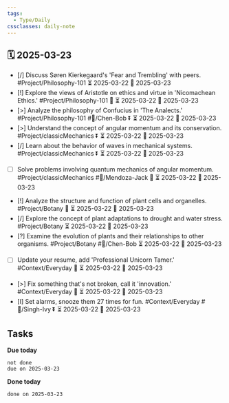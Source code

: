 ```yaml
---
tags:
  - Type/Daily
cssclasses: daily-note
---
```


## 🗓️ 2025-03-23

- [/] Discuss Søren Kierkegaard's 'Fear and Trembling' with peers. #Project/Philosophy-101 ⏳ 2025-03-22 📅 2025-03-23
- [!] Explore the views of Aristotle on ethics and virtue in 'Nicomachean Ethics.' #Project/Philosophy-101 🔼 ⏳ 2025-03-22 📅 2025-03-23
- [>] Analyze the philosophy of Confucius in 'The Analects.' #Project/Philosophy-101 #👤/Chen-Bob ⏬ ⏳ 2025-03-22 📅 2025-03-23
- [>] Understand the concept of angular momentum and its conservation. #Project/classicMechanics ⏬ ⏳ 2025-03-22 📅 2025-03-23
- [/] Learn about the behavior of waves in mechanical systems. #Project/classicMechanics ⏬ ⏳ 2025-03-22 📅 2025-03-23
- [ ] Solve problems involving quantum mechanics of angular momentum. #Project/classicMechanics #👤/Mendoza-Jack 🔼 ⏳ 2025-03-22 📅 2025-03-23
- [!] Analyze the structure and function of plant cells and organelles. #Project/Botany 🔽 ⏳ 2025-03-22 📅 2025-03-23
- [/] Explore the concept of plant adaptations to drought and water stress. #Project/Botany ⏳ 2025-03-22 📅 2025-03-23
- [?] Examine the evolution of plants and their relationships to other organisms. #Project/Botany #👤/Chen-Bob ⏳ 2025-03-22 📅 2025-03-23
- [ ] Update your resume, add 'Professional Unicorn Tamer.' #Context/Everyday 🔼 ⏳ 2025-03-22 📅 2025-03-23
- [>] Fix something that's not broken, call it 'innovation.' #Context/Everyday 🔼 ⏳ 2025-03-22 📅 2025-03-23
- [I] Set alarms, snooze them 27 times for fun. #Context/Everyday #👤/Singh-Ivy ⏬ ⏳ 2025-03-22 📅 2025-03-23

## Tasks

**Due today**

```tasks
not done
due on 2025-03-23
```

**Done today**

```tasks
done on 2025-03-23
```
            